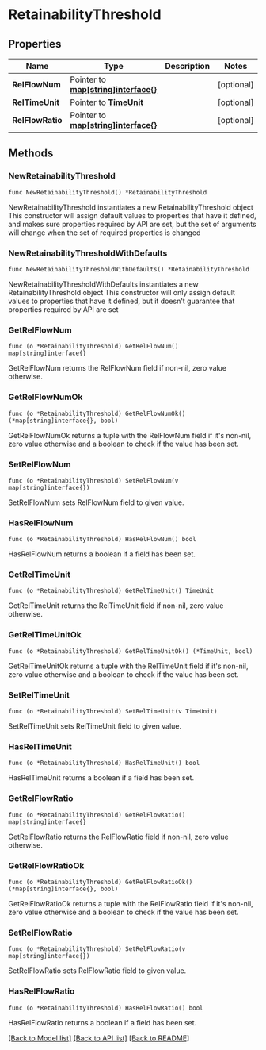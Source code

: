 # RetainabilityThreshold

## Properties

Name | Type | Description | Notes
------------ | ------------- | ------------- | -------------
**RelFlowNum** | Pointer to [**map[string]interface{}**](object.md) |  | [optional] 
**RelTimeUnit** | Pointer to [**TimeUnit**](TimeUnit.md) |  | [optional] 
**RelFlowRatio** | Pointer to [**map[string]interface{}**](object.md) |  | [optional] 

## Methods

### NewRetainabilityThreshold

`func NewRetainabilityThreshold() *RetainabilityThreshold`

NewRetainabilityThreshold instantiates a new RetainabilityThreshold object
This constructor will assign default values to properties that have it defined,
and makes sure properties required by API are set, but the set of arguments
will change when the set of required properties is changed

### NewRetainabilityThresholdWithDefaults

`func NewRetainabilityThresholdWithDefaults() *RetainabilityThreshold`

NewRetainabilityThresholdWithDefaults instantiates a new RetainabilityThreshold object
This constructor will only assign default values to properties that have it defined,
but it doesn't guarantee that properties required by API are set

### GetRelFlowNum

`func (o *RetainabilityThreshold) GetRelFlowNum() map[string]interface{}`

GetRelFlowNum returns the RelFlowNum field if non-nil, zero value otherwise.

### GetRelFlowNumOk

`func (o *RetainabilityThreshold) GetRelFlowNumOk() (*map[string]interface{}, bool)`

GetRelFlowNumOk returns a tuple with the RelFlowNum field if it's non-nil, zero value otherwise
and a boolean to check if the value has been set.

### SetRelFlowNum

`func (o *RetainabilityThreshold) SetRelFlowNum(v map[string]interface{})`

SetRelFlowNum sets RelFlowNum field to given value.

### HasRelFlowNum

`func (o *RetainabilityThreshold) HasRelFlowNum() bool`

HasRelFlowNum returns a boolean if a field has been set.

### GetRelTimeUnit

`func (o *RetainabilityThreshold) GetRelTimeUnit() TimeUnit`

GetRelTimeUnit returns the RelTimeUnit field if non-nil, zero value otherwise.

### GetRelTimeUnitOk

`func (o *RetainabilityThreshold) GetRelTimeUnitOk() (*TimeUnit, bool)`

GetRelTimeUnitOk returns a tuple with the RelTimeUnit field if it's non-nil, zero value otherwise
and a boolean to check if the value has been set.

### SetRelTimeUnit

`func (o *RetainabilityThreshold) SetRelTimeUnit(v TimeUnit)`

SetRelTimeUnit sets RelTimeUnit field to given value.

### HasRelTimeUnit

`func (o *RetainabilityThreshold) HasRelTimeUnit() bool`

HasRelTimeUnit returns a boolean if a field has been set.

### GetRelFlowRatio

`func (o *RetainabilityThreshold) GetRelFlowRatio() map[string]interface{}`

GetRelFlowRatio returns the RelFlowRatio field if non-nil, zero value otherwise.

### GetRelFlowRatioOk

`func (o *RetainabilityThreshold) GetRelFlowRatioOk() (*map[string]interface{}, bool)`

GetRelFlowRatioOk returns a tuple with the RelFlowRatio field if it's non-nil, zero value otherwise
and a boolean to check if the value has been set.

### SetRelFlowRatio

`func (o *RetainabilityThreshold) SetRelFlowRatio(v map[string]interface{})`

SetRelFlowRatio sets RelFlowRatio field to given value.

### HasRelFlowRatio

`func (o *RetainabilityThreshold) HasRelFlowRatio() bool`

HasRelFlowRatio returns a boolean if a field has been set.


[[Back to Model list]](../README.md#documentation-for-models) [[Back to API list]](../README.md#documentation-for-api-endpoints) [[Back to README]](../README.md)


